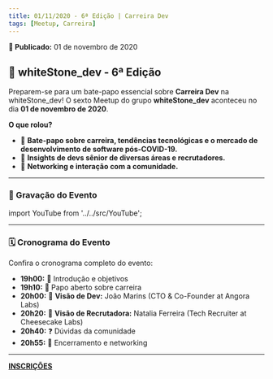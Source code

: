 ```yaml
---
title: 01/11/2020 - 6ª Edição | Carreira Dev
tags: [Meetup, Carreira]
---
```


**📅 Publicado:** 01 de novembro de 2020

## 💪 whiteStone_dev - 6ª Edição

Preparem-se para um bate-papo essencial sobre **Carreira Dev** na whiteStone_dev! O sexto Meetup do grupo **whiteStone_dev** aconteceu no dia **01 de novembro de 2020**.

**O que rolou?**

- 💬 **Bate-papo sobre carreira, tendências tecnológicas e o mercado de desenvolvimento de software pós-COVID-19.**
- 🌟 **Insights de devs sênior de diversas áreas e recrutadores.**
- 🤝 **Networking e interação com a comunidade.**

---

### 🎥 Gravação do Evento

import YouTube from '../../src/YouTube';

<YouTube id="CrzX1Hw_hA0" />

---

### 🗓️ Cronograma do Evento

Confira o cronograma completo do evento:

- **19h00:** 🚪 Introdução e objetivos
- **19h10:** 💬 Papo aberto sobre carreira
- **20h00:** 🌟 **Visão de Dev:** João Marins (CTO & Co-Founder at Angora Labs)
- **20h20:** 🌟 **Visão de Recrutadora:** Natalia Ferreira (Tech Recruiter at Cheesecake Labs)
- **20h40:** ❓ Dúvidas da comunidade
- **20h55:** 📅 Encerramento e networking

---

[**INSCRIÇÕES**](https://www.sympla.com.br/whitestone-dev---6-edicao--carreira-dev__1016123)
